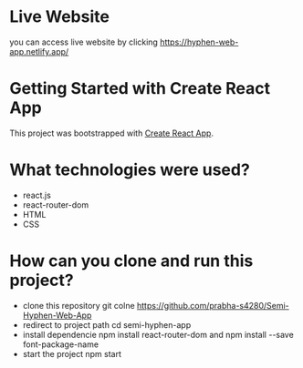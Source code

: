# Live Website
you can access live website by clicking https://hyphen-web-app.netlify.app/

# Getting Started with Create React App

This project was bootstrapped with [Create React App](https://github.com/prabha-s4280/Semi-Hyphen-Web-App).

# What technologies were used?
- react.js
- react-router-dom
- HTML
- CSS
# How can you clone and run this project?
- clone this repository
  git colne https://github.com/prabha-s4280/Semi-Hyphen-Web-App
- redirect to project path
  cd semi-hyphen-app
- install dependencie
  npm install react-router-dom and npm install --save font-package-name
- start the project
  npm start


  
